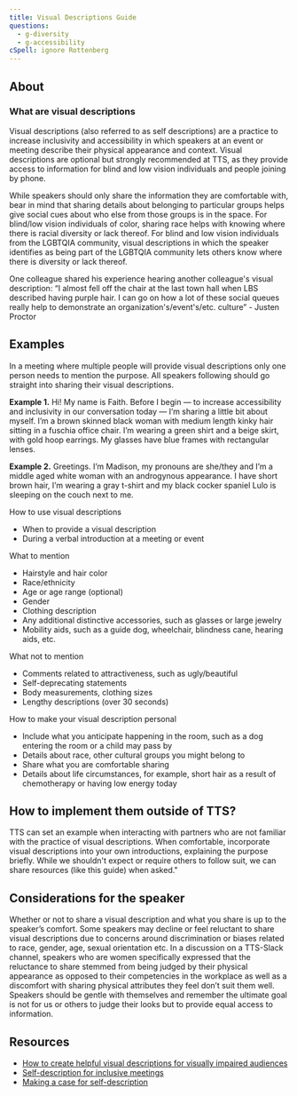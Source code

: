 ```yaml
---
title: Visual Descriptions Guide
questions:
  - g-diversity
  - g-accessibility
cSpell: ignore Rottenberg
---
```

## About
### What are visual descriptions 
Visual descriptions (also referred to as self descriptions) are a practice to increase inclusivity and accessibility in which speakers at an event or meeting describe their physical appearance and context. Visual descriptions are optional but strongly recommended at TTS, as they provide access to information for blind and low vision individuals and people joining by phone. 

While speakers should only share the information they are comfortable with, bear in mind that sharing details about belonging to particular groups helps give social cues about who else from those groups is in the space. For blind/low vision individuals of color, sharing race helps with knowing where there is racial diversity or lack thereof. For blind and low vision individuals from the LGBTQIA community, visual descriptions in which the speaker identifies as being part of the LGBTQIA community lets others know where there is diversity or lack thereof.

One colleague shared his experience hearing another colleague's visual description:  “I almost fell off the chair at the last town hall when LBS described having purple hair. I can go on how a lot of these social queues really help to demonstrate an organization's/event's/etc. culture” - Justen Proctor 

## Examples
In a meeting where multiple people will provide visual descriptions only one person needs to mention the purpose. All speakers following should go straight into sharing their visual descriptions. 

**Example 1.** Hi! My name is Faith. Before I begin — to increase accessibility and inclusivity in our conversation today — I’m sharing a little bit about myself. I’m a brown skinned black woman with medium length kinky hair sitting in a fuschia office chair. I’m wearing a green shirt and a beige skirt, with gold hoop earrings. My glasses have blue frames with rectangular lenses.

**Example 2.** Greetings. I’m Madison, my pronouns are she/they and I’m a middle aged white woman with an androgynous appearance. I have short brown hair, I’m wearing a gray t-shirt and my black cocker spaniel Lulo is sleeping on the couch next to me.  

How to use visual descriptions
- When to provide a visual description 
- During a verbal introduction at a meeting or event 

What to mention
- Hairstyle and hair color
- Race/ethnicity
- Age or age range (optional)
- Gender
- Clothing description
- Any additional distinctive accessories, such as glasses or large jewelry
- Mobility aids, such as a guide dog, wheelchair, blindness cane, hearing aids, etc.

What not to mention 
- Comments related to attractiveness, such as ugly/beautiful 
- Self-deprecating statements
- Body measurements, clothing sizes 
- Lengthy descriptions (over 30 seconds) 

How to make your visual description personal
- Include what you anticipate happening in the room, such as a dog entering the room or a child may pass by 
- Details about race, other cultural groups you might belong to
- Share what you are comfortable sharing 
- Details about life circumstances, for example, short hair as a result of chemotherapy or having low energy today

## How to implement them outside of TTS?
TTS can set an example when interacting with partners who are not familiar with the practice of visual descriptions. When comfortable, incorporate visual descriptions into your own introductions, explaining the purpose briefly. While we shouldn't expect or require others to follow suit, we can share resources (like this guide) when asked."

## Considerations for the speaker
Whether or not to share a visual description and what you share is up to the speaker’s comfort. Some speakers may decline or feel reluctant to share visual descriptions due to concerns around discrimination or biases related to race, gender, age, sexual orientation etc. In a discussion on a TTS-Slack channel, speakers who are women specifically expressed that the reluctance to share stemmed from being judged by their physical appearance as opposed to their competencies in the workplace as well as a discomfort with sharing physical attributes they feel don’t suit them well. Speakers should be gentle with themselves and remember the ultimate goal is not for us or others to judge their looks but to provide equal access to information. 

## Resources
- [How to create helpful visual descriptions for visually impaired audiences](https://veroniiiica.com/how-to-create-visual-descriptions/)
- [Self-description for inclusive meetings](https://vocaleyes.co.uk/services/resources/digital-accessibility-and-inclusion/self-description-for-inclusive-meetings/)
- [Making a case for self-description](https://disabilityvisibilityproject.com/2022/04/12/making-a-case-for-self-description-its-not-about-eye-candy/)
